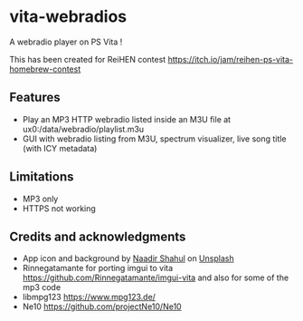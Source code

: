 # vita-webradios

A webradio player on PS Vita !

This has been created for ReiHEN contest
https://itch.io/jam/reihen-ps-vita-homebrew-contest

## Features

- Play an MP3 HTTP webradio listed inside an M3U file at ux0:/data/webradio/playlist.m3u
- GUI with webradio listing from M3U, spectrum visualizer, live song title (with ICY metadata)

## Limitations

- MP3 only
- HTTPS not working

## Credits and acknowledgments

- App icon and background by <a href="https://unsplash.com/fr/@naadirshah?utm_content=creditCopyText&utm_medium=referral&utm_source=unsplash">Naadir Shahul</a> on <a href="https://unsplash.com/fr/photos/radio-beige-et-noire-GpyLtafx7F0?utm_content=creditCopyText&utm_medium=referral&utm_source=unsplash">Unsplash</a>
- Rinnegatamante for porting imgui to vita https://github.com/Rinnegatamante/imgui-vita and also for some of the mp3 code
- libmpg123 https://www.mpg123.de/
- Ne10 https://github.com/projectNe10/Ne10
